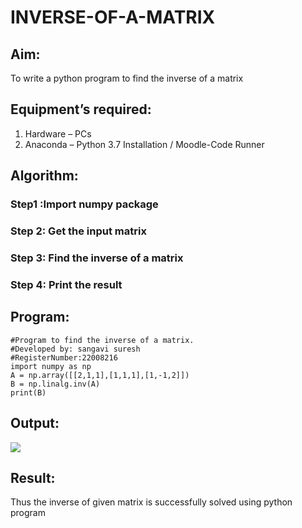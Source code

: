 # INVERSE-OF-A-MATRIX

## Aim:

To write a python program to find the inverse of a matrix

## Equipment’s required:

1. 	Hardware – PCs
2. 	Anaconda – Python 3.7 Installation / Moodle-Code Runner

## Algorithm:

### Step1 :Import numpy package 
### Step 2: Get the input matrix
### Step 3: Find the inverse of a matrix
### Step 4: Print the result

## Program:
```
#Program to find the inverse of a matrix.
#Developed by: sangavi suresh
#RegisterNumber:22008216
import numpy as np
A = np.array([[2,1,1],[1,1,1],[1,-1,2]])
B = np.linalg.inv(A)
print(B)
```

## Output:
![](./inverse)
## Result:
Thus the inverse of given matrix is successfully solved using python program

